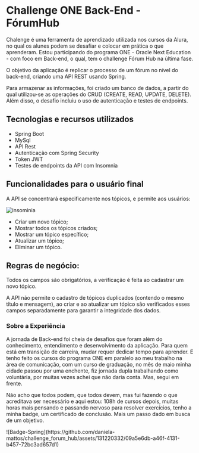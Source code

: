 <h1>Challenge ONE Back-End - FórumHub</h1>
<p>Chalenge é uma ferramenta de aprendizado utilizada nos cursos da Alura, no qual os alunes podem se desafiar e colocar em prática o que aprenderam. Estou participando do programa ONE - Oracle Next Education - com foco em Back-end, o qual, tem o challenge Fórum Hub na última fase.</p>
<p>O objetivo da aplicação é replicar o processo de um fórum no nível do back-end, criando uma API REST usando Spring.</p>
<p>Para armazenar as informações, foi criado um banco de dados, a partir do qual utilizou-se as operações do CRUD (CREATE, READ, UPDATE, DELETE). Além disso, o desafio incluiu o uso de autenticação e testes de endpoints.</p>

<h2>Tecnologias e recursos utilizados</h2>
<ul>
  <li>Spring Boot</li>
  <li>MySql</li>
  <li>API Rest</li>
  <li>Autenticação com Spring Security</li>
  <li>Token JWT</li>
  <li>Testes de endpoints da API com Insomnia</li>
</ul>

<h2>Funcionalidades para o usuário final</h2>
<p>A API se concentrará especificamente nos tópicos, e permite aos usuários:</p>

![insominia](https://github.com/daniela-mattos/challenge_forum_hub/assets/131220332/897ee435-33a7-4c22-b6bc-80045aafbe64)



<ul>
  <li>Criar um novo tópico;</li>
  <li>Mostrar todos os tópicos criados;</li>
  <li>Mostrar um tópico específico;</li>
  <li>Atualizar um tópico;</li>
  <li>Eliminar um tópico.</li>
</ul>

<h2>Regras de negócio:</h2>
<p>Todos os campos são obrigatórios, a verificação é feita ao cadastrar um novo tópico.</p>
<p>A API não permite o cadastro de tópicos duplicados (contendo o mesmo título e mensagem), ao criar e ao atualizar um tópico são verificados esses campos separadamente para garantir a integridade dos dados.</p>

<h3>Sobre a Experiência</h3>
<p>A jornada de Back-end foi cheia de desafios que foram além do conhecimento, entendimento e desenvolvimento da aplicação. Para quem está em transição de carreira, mudar requer dedicar tempo para aprender. E tenho feito os cursos do programa ONE em paralelo ao meu trabalho na área de comunicação, com um curso de graduação, no mês de maio minha cidade passou por uma enchente, fiz jornada dupla trabalhando como voluntária, por muitas vezes achei que não daria conta. Mas, segui em frente. </p>
<p>Não acho que todos podem, que todos devem, mas fui fazendo o que acreditava ser necessário e aqui estou: 108h de cursos depois, muitas horas mais pensando e passando nervoso para resolver exercícios, tenho a minha badge, um certificado de conclusão. Mais um passo dado em busca de um objetivo.</p>
![Badge-Spring](https://github.com/daniela-mattos/challenge_forum_hub/assets/131220332/09a5e6db-a46f-4131-b457-72bc3ad657d1)
